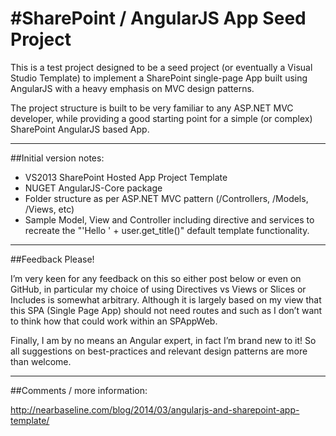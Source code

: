#SharePoint / AngularJS App Seed Project
=========

This is a test project designed to be a seed project (or eventually a Visual Studio Template) to implement a SharePoint single-page App built using AngularJS with a heavy emphasis on MVC design patterns.

The project structure is built to be very familiar to any ASP.NET MVC developer, while providing a good starting point for a simple (or complex) SharePoint AngularJS based App.

---

##Initial version notes:
- VS2013 SharePoint Hosted App Project Template
- NUGET AngularJS-Core package
- Folder structure as per ASP.NET MVC pattern (/Controllers, /Models, /Views, etc)
- Sample Model, View and Controller including directive and services to recreate the "'Hello ' + user.get_title()" default template functionality.

---

##Feedback Please!

I’m very keen for any feedback on this so either post below or even on GitHub, in particular my choice of using Directives vs Views or Slices or Includes is somewhat arbitrary. Although it is largely based on my view that this SPA (Single Page App) should not need routes and such as I don’t want to think how that could work within an SPAppWeb.

Finally, I am by no means an Angular expert, in fact I’m brand new to it! So all suggestions on best-practices and relevant design patterns are more than welcome.

---

##Comments / more information:

http://nearbaseline.com/blog/2014/03/angularjs-and-sharepoint-app-template/
